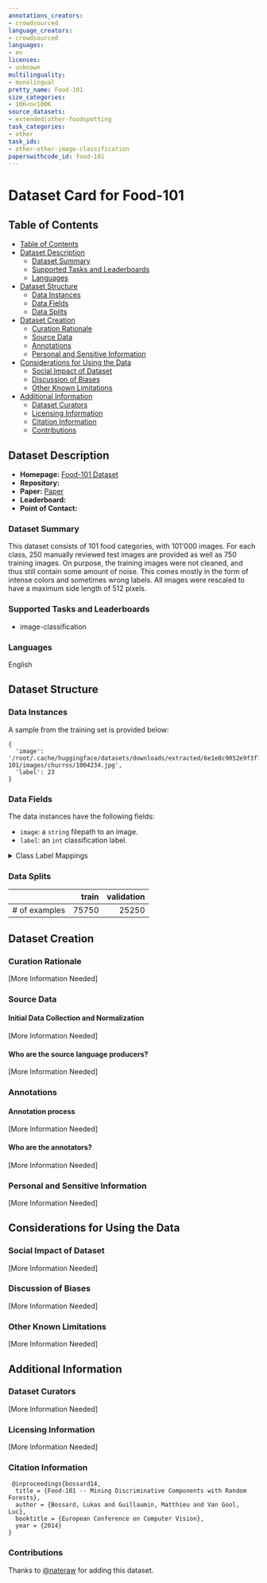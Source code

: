 ```yaml
---
annotations_creators:
- crowdsourced
language_creators:
- crowdsourced
languages:
- en
licenses:
- unknown
multilinguality:
- monolingual
pretty_name: Food-101
size_categories:
- 10K<n<100K
source_datasets:
- extended|other-foodspotting
task_categories:
- other
task_ids:
- other-other-image-classification
paperswithcode_id: food-101
---
```


# Dataset Card for Food-101

## Table of Contents
- [Table of Contents](#table-of-contents)
- [Dataset Description](#dataset-description)
  - [Dataset Summary](#dataset-summary)
  - [Supported Tasks and Leaderboards](#supported-tasks-and-leaderboards)
  - [Languages](#languages)
- [Dataset Structure](#dataset-structure)
  - [Data Instances](#data-instances)
  - [Data Fields](#data-fields)
  - [Data Splits](#data-splits)
- [Dataset Creation](#dataset-creation)
  - [Curation Rationale](#curation-rationale)
  - [Source Data](#source-data)
  - [Annotations](#annotations)
  - [Personal and Sensitive Information](#personal-and-sensitive-information)
- [Considerations for Using the Data](#considerations-for-using-the-data)
  - [Social Impact of Dataset](#social-impact-of-dataset)
  - [Discussion of Biases](#discussion-of-biases)
  - [Other Known Limitations](#other-known-limitations)
- [Additional Information](#additional-information)
  - [Dataset Curators](#dataset-curators)
  - [Licensing Information](#licensing-information)
  - [Citation Information](#citation-information)
  - [Contributions](#contributions)

## Dataset Description

- **Homepage:** [Food-101 Dataset](https://data.vision.ee.ethz.ch/cvl/datasets_extra/food-101/)
- **Repository:**
- **Paper:** [Paper](https://data.vision.ee.ethz.ch/cvl/datasets_extra/food-101/static/bossard_eccv14_food-101.pdf)
- **Leaderboard:**
- **Point of Contact:**

### Dataset Summary

This dataset consists of 101 food categories, with 101'000 images. For each class, 250 manually reviewed test images are provided as well as 750 training images. On purpose, the training images were not cleaned, and thus still contain some amount of noise. This comes mostly in the form of intense colors and sometimes wrong labels. All images were rescaled to have a maximum side length of 512 pixels.

### Supported Tasks and Leaderboards

- image-classification

### Languages

English

## Dataset Structure

### Data Instances

A sample from the training set is provided below:

```
{
  'image': '/root/.cache/huggingface/datasets/downloads/extracted/6e1e8c9052e9f3f7ecbcb4b90860668f81c1d36d86cc9606d49066f8da8bfb4f/food-101/images/churros/1004234.jpg',
  'label': 23
}
```

### Data Fields

The data instances have the following fields:

- `image`: a `string` filepath to an image.
- `label`: an `int` classification label.

<details>
  <summary>Class Label Mappings</summary>

  ```json
  {
    "apple_pie": 0,
    "baby_back_ribs": 1,
    "baklava": 2,
    "beef_carpaccio": 3,
    "beef_tartare": 4,
    "beet_salad": 5,
    "beignets": 6,
    "bibimbap": 7,
    "bread_pudding": 8,
    "breakfast_burrito": 9,
    "bruschetta": 10,
    "caesar_salad": 11,
    "cannoli": 12,
    "caprese_salad": 13,
    "carrot_cake": 14,
    "ceviche": 15,
    "cheesecake": 16,
    "cheese_plate": 17,
    "chicken_curry": 18,
    "chicken_quesadilla": 19,
    "chicken_wings": 20,
    "chocolate_cake": 21,
    "chocolate_mousse": 22,
    "churros": 23,
    "clam_chowder": 24,
    "club_sandwich": 25,
    "crab_cakes": 26,
    "creme_brulee": 27,
    "croque_madame": 28,
    "cup_cakes": 29,
    "deviled_eggs": 30,
    "donuts": 31,
    "dumplings": 32,
    "edamame": 33,
    "eggs_benedict": 34,
    "escargots": 35,
    "falafel": 36,
    "filet_mignon": 37,
    "fish_and_chips": 38,
    "foie_gras": 39,
    "french_fries": 40,
    "french_onion_soup": 41,
    "french_toast": 42,
    "fried_calamari": 43,
    "fried_rice": 44,
    "frozen_yogurt": 45,
    "garlic_bread": 46,
    "gnocchi": 47,
    "greek_salad": 48,
    "grilled_cheese_sandwich": 49,
    "grilled_salmon": 50,
    "guacamole": 51,
    "gyoza": 52,
    "hamburger": 53,
    "hot_and_sour_soup": 54,
    "hot_dog": 55,
    "huevos_rancheros": 56,
    "hummus": 57,
    "ice_cream": 58,
    "lasagna": 59,
    "lobster_bisque": 60,
    "lobster_roll_sandwich": 61,
    "macaroni_and_cheese": 62,
    "macarons": 63,
    "miso_soup": 64,
    "mussels": 65,
    "nachos": 66,
    "omelette": 67,
    "onion_rings": 68,
    "oysters": 69,
    "pad_thai": 70,
    "paella": 71,
    "pancakes": 72,
    "panna_cotta": 73,
    "peking_duck": 74,
    "pho": 75,
    "pizza": 76,
    "pork_chop": 77,
    "poutine": 78,
    "prime_rib": 79,
    "pulled_pork_sandwich": 80,
    "ramen": 81,
    "ravioli": 82,
    "red_velvet_cake": 83,
    "risotto": 84,
    "samosa": 85,
    "sashimi": 86,
    "scallops": 87,
    "seaweed_salad": 88,
    "shrimp_and_grits": 89,
    "spaghetti_bolognese": 90,
    "spaghetti_carbonara": 91,
    "spring_rolls": 92,
    "steak": 93,
    "strawberry_shortcake": 94,
    "sushi": 95,
    "tacos": 96,
    "takoyaki": 97,
    "tiramisu": 98,
    "tuna_tartare": 99,
    "waffles": 100
  }
  ```
</details>


### Data Splits

 
|   |train|validation|
|----------|----:|---------:|
|# of examples|75750|25250|


## Dataset Creation

### Curation Rationale

[More Information Needed]

### Source Data

#### Initial Data Collection and Normalization

[More Information Needed]

#### Who are the source language producers?

[More Information Needed]

### Annotations

#### Annotation process

[More Information Needed]

#### Who are the annotators?

[More Information Needed]

### Personal and Sensitive Information

[More Information Needed]

## Considerations for Using the Data

### Social Impact of Dataset

[More Information Needed]

### Discussion of Biases

[More Information Needed]

### Other Known Limitations

[More Information Needed]

## Additional Information

### Dataset Curators

[More Information Needed]

### Licensing Information

[More Information Needed]

### Citation Information

```
 @inproceedings{bossard14,
  title = {Food-101 -- Mining Discriminative Components with Random Forests},
  author = {Bossard, Lukas and Guillaumin, Matthieu and Van Gool, Luc},
  booktitle = {European Conference on Computer Vision},
  year = {2014}
}
```

### Contributions

Thanks to [@nateraw](https://github.com/nateraw) for adding this dataset.
